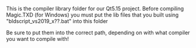 This is the compiler library folder for our Qt5.15 project.
Before compiling Magic.TXD (for Windows) you must put the lib files that you built using "bldscript_vs2019_x??.bat" into this folder

Be sure to put them into the correct path, depending on with what compiler you want to compile with!